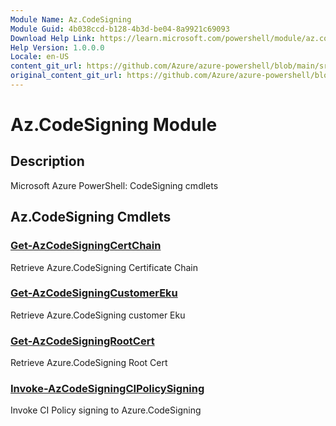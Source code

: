 ```yaml
---
Module Name: Az.CodeSigning
Module Guid: 4b038ccd-b128-4b3d-be04-8a9921c69093
Download Help Link: https://learn.microsoft.com/powershell/module/az.codesigning
Help Version: 1.0.0.0
Locale: en-US
content_git_url: https://github.com/Azure/azure-powershell/blob/main/src/CodeSigning/CodeSigning/help/Az.CodeSigning.md
original_content_git_url: https://github.com/Azure/azure-powershell/blob/main/src/CodeSigning/CodeSigning/help/Az.CodeSigning.md
---
```


# Az.CodeSigning Module
## Description
Microsoft Azure PowerShell: CodeSigning cmdlets

## Az.CodeSigning Cmdlets
### [Get-AzCodeSigningCertChain](Get-AzCodeSigningCertChain.md)
Retrieve Azure.CodeSigning Certificate Chain

### [Get-AzCodeSigningCustomerEku](Get-AzCodeSigningCustomerEku.md)
Retrieve Azure.CodeSigning customer Eku

### [Get-AzCodeSigningRootCert](Get-AzCodeSigningRootCert.md)
Retrieve Azure.CodeSigning Root Cert

### [Invoke-AzCodeSigningCIPolicySigning](Invoke-AzCodeSigningCIPolicySigning.md)
Invoke CI Policy signing to Azure.CodeSigning


